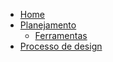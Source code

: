 - [Home](README.md)
- [Planejamento](pages/planejamento.md)
    - [Ferramentas](pages/ferramentas.md)
- [Processo de design](pages/processo-de-design.md)
